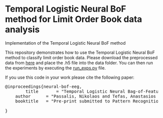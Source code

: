 # Temporal Logistic Neural BoF method for Limit Order Book data analysis
Implementation of the Temporal Logistic Neural BoF method

This repository demonstrates how to use the Temporal Logistic Neural BoF method to classify limit order book data. Please  download the preprocessed data from [here](https://www.dropbox.com/s/vvvqwfejyertr4q/lob.tar.xz?dl=0) and place the .h5 file into the data folder. You can then run the experiments by executing the [run_exps.py](https://github.com/passalis/finbof/blob/master/run_exps.py) file.

If you use this code in your work please cite the following paper:

<pre>
@inproceedings{neural-bof-eeg,
        title       = "Temporal Logistic Neural Bag-of-Features for Financial Time series Forecasting leveraging Limit Order Book Data",
	author      = "Passalis, Nikolaos and Tefas, Anastasios and Kanniainen, Juho and Gabbouj, Moncef and Iosifidis, Alexandros",
	booktitle   = "Pre-print submitted to Pattern Recognition Letters",
	
}
</pre>
